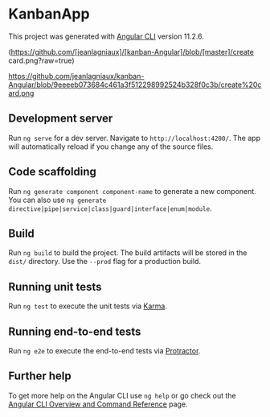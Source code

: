 # KanbanApp

This project was generated with [Angular CLI](https://github.com/angular/angular-cli) version 11.2.6.

(https://github.com/[jeanlagniaux]/[kanban-Angular]/blob/[master]/create card.png?raw=true)

https://github.com/jeanlagniaux/kanban-Angular/blob/9eeeeb073684c461a3f512298992524b328f0c3b/create%20card.png

## Development server

Run `ng serve` for a dev server. Navigate to `http://localhost:4200/`. The app will automatically reload if you change any of the source files.

## Code scaffolding

Run `ng generate component component-name` to generate a new component. You can also use `ng generate directive|pipe|service|class|guard|interface|enum|module`.

## Build

Run `ng build` to build the project. The build artifacts will be stored in the `dist/` directory. Use the `--prod` flag for a production build.

## Running unit tests

Run `ng test` to execute the unit tests via [Karma](https://karma-runner.github.io).

## Running end-to-end tests

Run `ng e2e` to execute the end-to-end tests via [Protractor](http://www.protractortest.org/).

## Further help

To get more help on the Angular CLI use `ng help` or go check out the [Angular CLI Overview and Command Reference](https://angular.io/cli) page.
